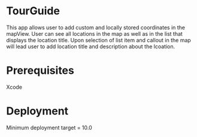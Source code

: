 # TourGuide
This app allows user to add custom and locally stored coordinates in the mapView. User can see all locations in the map as well as in the list that displays the location title. Upon selection of list item and callout in the map will lead user to add location title and description about the lcoation.

# Prerequisites
Xcode

# Deployment
Minimum deployment target = 10.0
